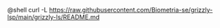 @shell curl -L https://raw.githubusercontent.com/Biometria-se/grizzly-lsp/main/grizzly-ls/README.md
